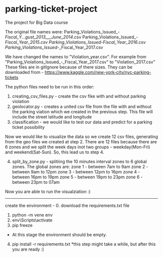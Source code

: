 # parking-ticket-project
The project for Big Data course

The original file names were:
    Parking_Violations_Issued_-_Fiscal_Y...gust_2013___June_2014_.csv
    Parking_Violations_Issued_-_Fiscal_Year_2015.csv
    Parking_Violations_Issued_-_Fiscal_Year_2016.csv
    Parking_Violations_Issued_-_Fiscal_Year_2017.csv

We have changed the names to "Violation_year.csv". For example from "Parking_Violations_Issued_-_Fiscal_Year_2017.csv" to "Violation_2017.csv"
These files are in gitIgnore because of there sizes. They can be downloaded from -
https://www.kaggle.com/new-york-city/nyc-parking-tickets


The python files need to be run in this order:
1. creating_csv_files.py - create the csv fike with and without parking violation
2. geolocator.py - creates a united csv file from the file with and without the parking viation which we created in the previous step. This file will include the street latitude and longitude
3. classification - we would like to test our data and predict for a parking ticket possibility

Now we would like to visualize the data so we create 12 csv files, generating from the geo files we created at step 2.
There are 12 files because there are 6 zones and we split the week days inot two groups - weekday(Mon-Fri) and weekend(Sat-Sun). So, this lead us to step 4.

4. split_by_zone.py - splitiing the 10 minutes interval zones to 6 global zones.
The global zones are:
zone 1 - between 7am to 9am
zone 2 - between 9am to 12pm
zone 3 - between 12pm to 16pm
zone 4 - between 16pm to 19pm
zone 5 - between 19pm to 23pm
zone 6 - between 23pm to 07am

Now you are able to run the visualziation :)


--------------------

create the environment -
0. download the requirements.txt file
1. python -m vene env
2. env\Scripts\activate
3. pip freeze
* At this stage the environment should be empty.
4. pip install -r requirements.txt
*this step might take a while, but after this you are ready :)

